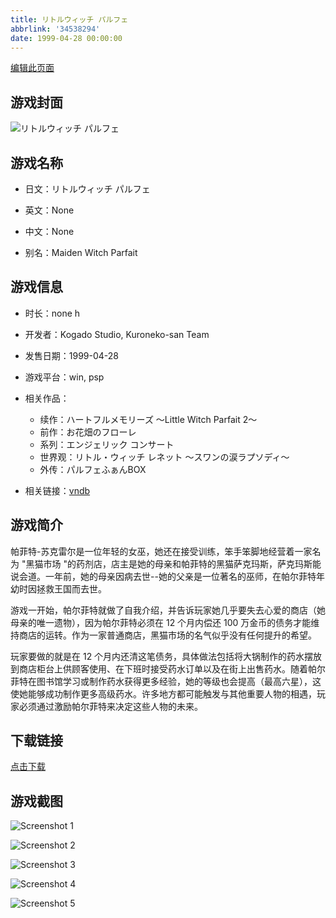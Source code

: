```yaml
---
title: リトルウィッチ パルフェ
abbrlink: '34538294'
date: 1999-04-28 00:00:00
---
```

[编辑此页面](https://github.com/ACG-3/ADV3-source/blob/main/source/_posts/games/%E3%83%AA%E3%83%88%E3%83%AB%E3%82%A6%E3%82%A3%E3%83%83%E3%83%81%20%E3%83%91%E3%83%AB%E3%83%95%E3%82%A7.md)

## 游戏封面

![リトルウィッチ パルフェ](https%3A//pan.timero.xyz/onedrive/img_lib_001/%E3%83%AA%E3%83%88%E3%83%AB%E3%82%A6%E3%82%A3%E3%83%83%E3%83%81%20%E3%83%91%E3%83%AB%E3%83%95%E3%82%A7_cover.avif)


## 游戏名称

- 日文：リトルウィッチ パルフェ
- 英文：None
- 中文：None

- 别名：Maiden Witch Parfait


## 游戏信息

- 时长：none h
- 开发者：Kogado Studio, Kuroneko-san Team
- 发售日期：1999-04-28
- 游戏平台：win, psp
- 相关作品：
   - 续作：ハートフルメモリーズ 〜Little Witch Parfait 2〜
   - 前作：お花畑のフローレ
   - 系列：エンジェリック コンサート
   - 世界观：リトル・ウィッチ レネット 〜スワンの涙ラプソディ〜
   - 外传：パルフェふぁんBOX

- 相关链接：[vndb](https://vndb.org/v873)


## 游戏简介

帕菲特-苏克雷尔是一位年轻的女巫，她还在接受训练，笨手笨脚地经营着一家名为 "黑猫市场 "的药剂店，店主是她的母亲和帕菲特的黑猫萨克玛斯，萨克玛斯能说会道。一年前，她的母亲因病去世--她的父亲是一位著名的巫师，在帕尔菲特年幼时因拯救王国而去世。

游戏一开始，帕尔菲特就做了自我介绍，并告诉玩家她几乎要失去心爱的商店（她母亲的唯一遗物），因为帕尔菲特必须在 12 个月内偿还 100 万金币的债务才能维持商店的运转。作为一家普通商店，黑猫市场的名气似乎没有任何提升的希望。

玩家要做的就是在 12 个月内还清这笔债务，具体做法包括将大锅制作的药水摆放到商店柜台上供顾客使用、在下班时接受药水订单以及在街上出售药水。随着帕尔菲特在图书馆学习或制作药水获得更多经验，她的等级也会提高（最高六星），这使她能够成功制作更多高级药水。许多地方都可能触发与其他重要人物的相遇，玩家必须通过激励帕尔菲特来决定这些人物的未来。




## 下载链接

[点击下载](https://pan.timero.xyz/onedrive/adv_lib_001/%E3%83%AA%E3%83%88%E3%83%AB%E3%82%A6%E3%82%A3%E3%83%83%E3%83%81%20%E3%83%91%E3%83%AB%E3%83%95%E3%82%A7)


## 游戏截图


![Screenshot 1](https%3A//pan.timero.xyz/onedrive/img_lib_001/%E3%83%AA%E3%83%88%E3%83%AB%E3%82%A6%E3%82%A3%E3%83%83%E3%83%81%20%E3%83%91%E3%83%AB%E3%83%95%E3%82%A7_Screenshot_1.avif)

![Screenshot 2](https%3A//pan.timero.xyz/onedrive/img_lib_001/%E3%83%AA%E3%83%88%E3%83%AB%E3%82%A6%E3%82%A3%E3%83%83%E3%83%81%20%E3%83%91%E3%83%AB%E3%83%95%E3%82%A7_Screenshot_2.avif)

![Screenshot 3](https%3A//pan.timero.xyz/onedrive/img_lib_001/%E3%83%AA%E3%83%88%E3%83%AB%E3%82%A6%E3%82%A3%E3%83%83%E3%83%81%20%E3%83%91%E3%83%AB%E3%83%95%E3%82%A7_Screenshot_3.avif)

![Screenshot 4](https%3A//pan.timero.xyz/onedrive/img_lib_001/%E3%83%AA%E3%83%88%E3%83%AB%E3%82%A6%E3%82%A3%E3%83%83%E3%83%81%20%E3%83%91%E3%83%AB%E3%83%95%E3%82%A7_Screenshot_4.avif)

![Screenshot 5](https%3A//pan.timero.xyz/onedrive/img_lib_001/%E3%83%AA%E3%83%88%E3%83%AB%E3%82%A6%E3%82%A3%E3%83%83%E3%83%81%20%E3%83%91%E3%83%AB%E3%83%95%E3%82%A7_Screenshot_5.avif)

